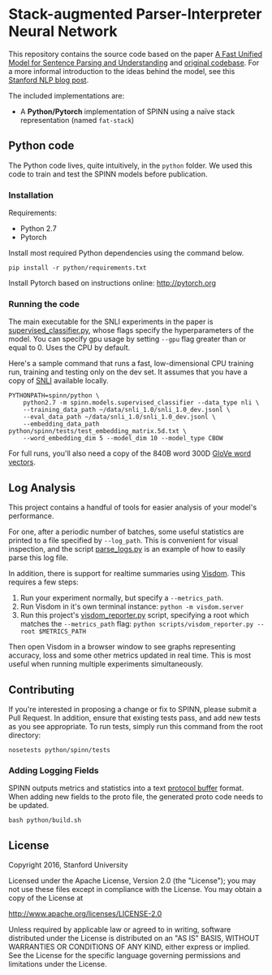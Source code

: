 # Stack-augmented Parser-Interpreter Neural Network

This repository contains the source code based on the paper [A Fast Unified Model for Sentence Parsing and Understanding][1] and [original codebase][9]. For a more informal introduction to the ideas behind the model, see this [Stanford NLP blog post][8].

The included implementations are:

- A **Python/Pytorch** implementation of SPINN using a naïve stack representation (named `fat-stack`)

## Python code

The Python code lives, quite intuitively, in the `python` folder. We used this code to train and test the SPINN models before publication.

### Installation

Requirements:

- Python 2.7
- Pytorch

Install most required Python dependencies using the command below.

    pip install -r python/requirements.txt

Install Pytorch based on instructions online: http://pytorch.org

### Running the code

The main executable for the SNLI experiments in the paper is [supervised_classifier.py](https://github.com/mrdrozdov/spinn/blob/master/python/spinn/models/supervised_classifier.py), whose flags specify the hyperparameters of the model. You can specify gpu usage by setting `--gpu` flag greater than or equal to 0. Uses the CPU by default.

Here's a sample command that runs a fast, low-dimensional CPU training run, training and testing only on the dev set. It assumes that you have a copy of [SNLI](http://nlp.stanford.edu/projects/snli/) available locally.

    PYTHONPATH=spinn/python \
        python2.7 -m spinn.models.supervised_classifier --data_type nli \
        --training_data_path ~/data/snli_1.0/snli_1.0_dev.jsonl \
        --eval_data_path ~/data/snli_1.0/snli_1.0_dev.jsonl \
        --embedding_data_path python/spinn/tests/test_embedding_matrix.5d.txt \
        --word_embedding_dim 5 --model_dim 10 --model_type CBOW

For full runs, you'll also need a copy of the 840B word 300D [GloVe word vectors](http://nlp.stanford.edu/projects/glove/).

## Log Analysis

This project contains a handful of tools for easier analysis of your model's performance.

For one, after a periodic number of batches, some useful statistics are printed to a file specified by `--log_path`. This is convenient for visual inspection, and the script [parse_logs.py](https://github.com/mrdrozdov/spinn/blob/master/scripts/parse_logs.py) is an example of how to easily parse this log file.

In addition, there is support for realtime summaries using [Visdom](https://github.com/facebookresearch/visdom). This requires a few steps:

1. Run your experiment normally, but specify a `--metrics_path`.
2. Run Visdom in it's own terminal instance: `python -m visdom.server`
3. Run this project's [visdom_reporter.py](https://github.com/mrdrozdov/spinn/blob/master/scripts/visdom_reporter.py) script, specifying a root which matches the `--metrics_path` flag: `python scripts/visdom_reporter.py --root $METRICS_PATH`

Then open Visdom in a browser window to see graphs representing accuracy, loss and some other metrics updated in real time. This is most useful when running multiple experiments simultaneously.

## Contributing

If you're interested in proposing a change or fix to SPINN, please submit a Pull Request. In addition, ensure that existing tests pass, and add new tests as you see appropriate. To run tests, simply run this command from the root directory:

    nosetests python/spinn/tests

### Adding Logging Fields

SPINN outputs metrics and statistics into a text [protocol buffer](https://developers.google.com/protocol-buffers/) format. When adding new fields to the proto file, the generated proto code needs to be updated.

    bash python/build.sh

## License

Copyright 2016, Stanford University

Licensed under the Apache License, Version 2.0 (the "License");
you may not use these files except in compliance with the License.
You may obtain a copy of the License at

http://www.apache.org/licenses/LICENSE-2.0

Unless required by applicable law or agreed to in writing, software
distributed under the License is distributed on an "AS IS" BASIS,
WITHOUT WARRANTIES OR CONDITIONS OF ANY KIND, either express or implied.
See the License for the specific language governing permissions and
limitations under the License.

[1]: http://arxiv.org/abs/1603.06021
[2]: https://github.com/stanfordnlp/spinn/blob/master/requirements.txt
[3]: https://github.com/hans/theano-hacked/tree/8964f10e44bcd7f21ae74ea7cdc3682cc7d3258e
[4]: https://github.com/google/googletest
[5]: https://github.com/oir/deep-recursive
[6]: https://github.com/stanfordnlp/spinn/blob/5d4257f4cd15cf7213d2ff87f6f3d7f6716e2ea1/cpp/bin/stacktest.cc#L33
[7]: https://github.com/stanfordnlp/spinn/releases/tag/ACL2016
[8]: http://nlp.stanford.edu/blog/hybrid-tree-sequence-neural-networks-with-spinn/
[9]: https://github.com/stanfordnlp/spinn
